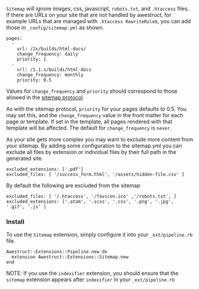 

`Sitemap` will ignore images, css, javascript, `robots.txt`, and `.htaccess` files.
If there are URLs on your site that are not handled by awestruct, for example
URLs that are managed with `.htaccess RewriteRule`s, you can add those in
`_config/sitemap.yml` as shown.

    pages:
      - 
        url: /2x/builds/html-docs/
        change_frequency: daily
        priority: 1
      -
        url: /1.1.x/builds/html-docs
        change_frequency: monthly
        priority: 0.5

Values for `change_frequency` and `priority` should correspond to those
allowed in the [sitemap protocol](http://www.sitemaps.org/protocol.html).

As with the sitemap protocol, `priority` for your pages defaults to 0.5.
You may set this, and the `change_frequency` value in the front matter
for each page or template. If set in the template, all pages rendered with
that template will be affected. The default for `change_frequency` is `never`.

As your site gets more complex you may want to exclude more content from your sitemap. By
adding some configuration to the sitemap.yml you can exclude all files by extension or individual files by
their full path in the generated site.

    excluded_extensions: ['.pdf']
    excluded_files: [ '/success_form.html', '/assets/hidden-file.csv' ]

By default the following are excluded from the sitemap

    excluded_files: [ '/.htaccess', '/favicon.ico' ,'/robots.txt', ]
    excluded_extensions: ['.atom', '.scss', '.css', '.png', '.jpg', '.gif', '.js' ]

### Install

To use the `Sitemap` extension, simply configure it into your `_ext/pipeline.rb`
file.
    
    Awestruct::Extensions::Pipeline.new do
      extension Awestruct::Extensions::Sitemap.new
    end


NOTE: If you use the `indexifier` extension, you should ensure that the
`sitemap` extension appears after `indexifier` in your `_ext/pipeline.rb`


